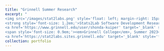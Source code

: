 ```yaml
---
title: "Grinnell Summer Research"
excerpt: "
<img src='/images/stat2labs.png' style='float: left; margin-right: 15px; width: 400px; height: auto;' />
<strong style='font-size: 1.2em;'>Stats2Lab Software Development Research</strong><br/>
<a href='https://www.grinnell.edu/user/shonda-kuiper' target='_blank' style='text-decoration: none;'>Shonda Kuiper</a>, <strong><u>Charlotte Chen</u></strong>, Ruipeng Deng<br/>
<span style='font-size: 0.9em;'><em>Grinnell College</em>, Summer 2023</span>
<a href='https://stat2labs.sites.grinnell.edu' target='_blank' style='font-size: 0.9em;'>[product website]</a><br/><br/><br/><br/>"
collection: portfolio
---
```

